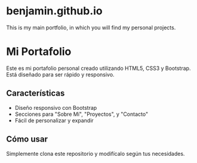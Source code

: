 # benjamin.github.io
This is my main portfolio, in which you will find my personal projects.

# Mi Portafolio

Este es mi portafolio personal creado utilizando HTML5, CSS3 y Bootstrap. Está diseñado para ser rápido y responsivo.

## Características

- Diseño responsivo con Bootstrap
- Secciones para "Sobre Mí", "Proyectos", y "Contacto"
- Fácil de personalizar y expandir

## Cómo usar

Simplemente clona este repositorio y modifícalo según tus necesidades.
